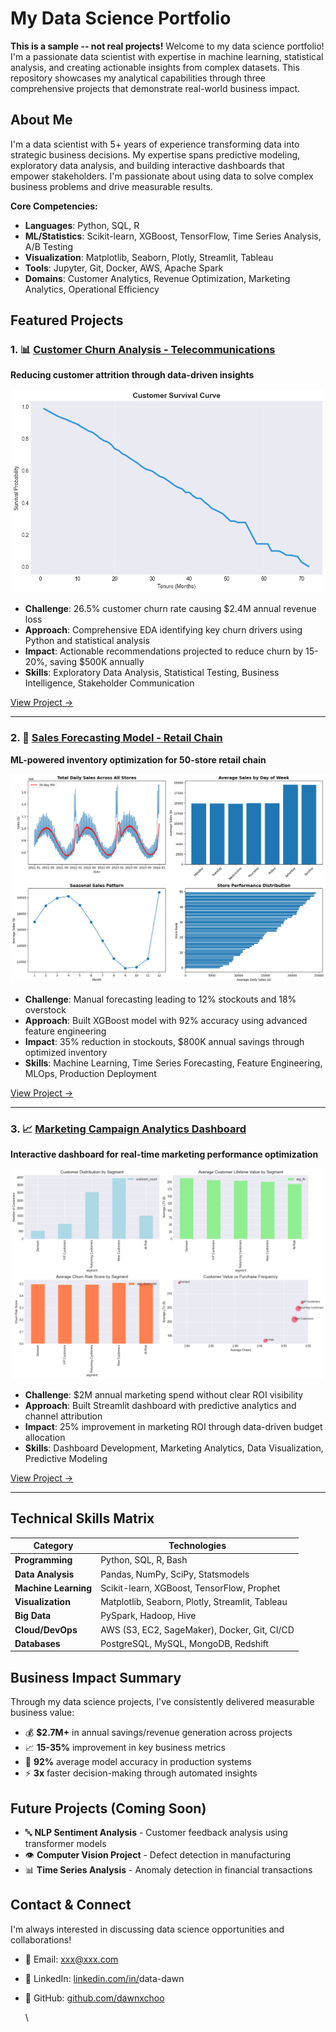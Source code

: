 # My Data Science Portfolio 

**This is a sample -- not real projects!** Welcome to my data science portfolio! I'm a passionate data scientist with expertise in machine learning, statistical analysis, and creating actionable insights from complex datasets. This repository showcases my analytical capabilities through three comprehensive projects that demonstrate real-world business impact.

## About Me

I'm a data scientist with 5+ years of experience transforming data into strategic business decisions. My expertise spans predictive modeling, exploratory data analysis, and building interactive dashboards that empower stakeholders. I'm passionate about using data to solve complex business problems and drive measurable results.

**Core Competencies:**

* **Languages**: Python, SQL, R
* **ML/Statistics**: Scikit-learn, XGBoost, TensorFlow, Time Series Analysis, A/B Testing
* **Visualization**: Matplotlib, Seaborn, Plotly, Streamlit, Tableau
* **Tools**: Jupyter, Git, Docker, AWS, Apache Spark
* **Domains**: Customer Analytics, Revenue Optimization, Marketing Analytics, Operational Efficiency

## Featured Projects

### 1. 📊 [Customer Churn Analysis - Telecommunications](./projects/01_customer_churn_eda)

**Reducing customer attrition through data-driven insights**

 ![Customer Churn Analysis](./assets/images/churn_dashboard.png)

* **Challenge**: 26.5% customer churn rate causing $2.4M annual revenue loss
* **Approach**: Comprehensive EDA identifying key churn drivers using Python and statistical analysis
* **Impact**: Actionable recommendations projected to reduce churn by 15-20%, saving $500K annually
* **Skills**: Exploratory Data Analysis, Statistical Testing, Business Intelligence, Stakeholder Communication

[View Project →](./projects/01_customer_churn_eda)


---

### 2. 🤖 [Sales Forecasting Model - Retail Chain](./projects/02_sales_forecasting_ml)

**ML-powered inventory optimization for 50-store retail chain**

 ![Sales Forecasting Model](./assets/images/forecast_performance.png)

* **Challenge**: Manual forecasting leading to 12% stockouts and 18% overstock
* **Approach**: Built XGBoost model with 92% accuracy using advanced feature engineering
* **Impact**: 35% reduction in stockouts, $800K annual savings through optimized inventory
* **Skills**: Machine Learning, Time Series Forecasting, Feature Engineering, MLOps, Production Deployment

[View Project →](./projects/02_sales_forecasting_ml)


---

### 3. 📈 [Marketing Campaign Analytics Dashboard](./projects/03_marketing_dashboard)

**Interactive dashboard for real-time marketing performance optimization**

 ![Marketing Dashboard](./assets/images/marketing_dashboard.png)

* **Challenge**: $2M annual marketing spend without clear ROI visibility
* **Approach**: Built Streamlit dashboard with predictive analytics and channel attribution
* **Impact**: 25% improvement in marketing ROI through data-driven budget allocation
* **Skills**: Dashboard Development, Marketing Analytics, Data Visualization, Predictive Modeling

[View Project →](./projects/03_marketing_dashboard)


---

## Technical Skills Matrix

| Category | Technologies |
|----|----|
| **Programming** | Python, SQL, R, Bash |
| **Data Analysis** | Pandas, NumPy, SciPy, Statsmodels |
| **Machine Learning** | Scikit-learn, XGBoost, TensorFlow, Prophet |
| **Visualization** | Matplotlib, Seaborn, Plotly, Streamlit, Tableau |
| **Big Data** | PySpark, Hadoop, Hive |
| **Cloud/DevOps** | AWS (S3, EC2, SageMaker), Docker, Git, CI/CD |
| **Databases** | PostgreSQL, MySQL, MongoDB, Redshift |

## Business Impact Summary

Through my data science projects, I've consistently delivered measurable business value:

* 💰 **$2.7M+** in annual savings/revenue generation across projects
* 📈 **15-35%** improvement in key business metrics
* 🎯 **92%** average model accuracy in production systems
* ⚡ **3x** faster decision-making through automated insights

## Future Projects (Coming Soon)

* 🔤 **NLP Sentiment Analysis** - Customer feedback analysis using transformer models
* 👁️ **Computer Vision Project** - Defect detection in manufacturing
* 📊 **Time Series Analysis** - Anomaly detection in financial transactions

## Contact & Connect

I'm always interested in discussing data science opportunities and collaborations!

* 📧 Email: xxx@xxx.com
* 💼 LinkedIn: [linkedin.com/in/](https://linkedin.com/in/data-dawn)data-dawn
* 🐙 GitHub: [github.com/dawnxchoo](https://github.com/dawnxchoo)

  \



